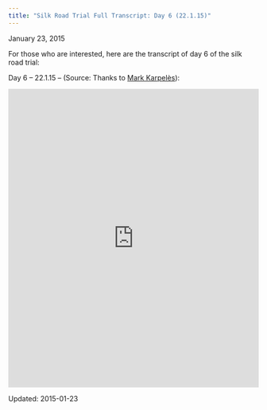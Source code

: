 ```yaml
---
title: "Silk Road Trial Full Transcript: Day 6 (22.1.15)"
---
```


<span>January 23, 2015</span>

<p>For those who are interested, here are the transcript of day 6 of the silk road trial:</p>

<p>Day 6 &#8211; 22.1.15 &#8211; (Source: Thanks to <a href="http://www.reddit.com/r/Bitcoin/comments/2tc9vi/ive_been_at_the_ross_ulbricht_trial_every_day_ama/cnxtwea" target="_blank">Mark Karpelès</a>):</p>

<p><iframe width="100%" height="600" class="scribd_iframe_embed" src="https://www.scribd.com/embeds/253475008/content?start_page=1&amp;view_mode=scroll&amp;show_recommendations=true" data-auto-height="false" data-aspect-ratio="undefined" scrolling="no" id="doc_31404" frameborder="0"></iframe></p>

Updated: 2015-01-23

    
